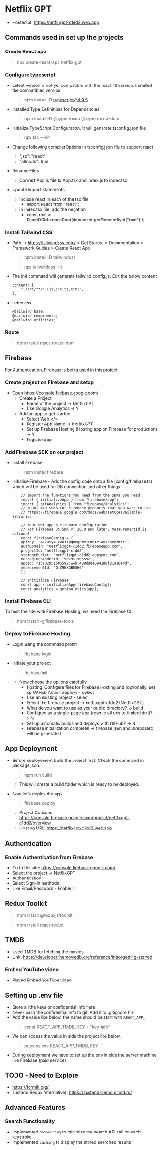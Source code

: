 # Netflix GPT

- Hosted at: https://netflixgpt-c1dd2.web.app

## Commands used in set up the projects

### Create React app

> npx create-react-app netflix-gpt

### Configure typescript

- Latest version is not yet compatible with the react 18 version. Installed the compatibled version

  > npm install -D typescript@4.9.5

- Installed Type Definitions for Dependencies

  > npm install -D @types/react @types/react-dom

- Initialize TypeScript Configuration. It will generate tsconfig.json file

  > npx tsc --init

- Change following compilerOptions in tsconfig.json file to support react

  - "jsx": "react"
  - "allowJs": true

- Rename Files

  - Convert App.js file to App.tsx and index.js to index.tsx

- Update Import Statements
  - Include react in each of the tsx file
    - import React from "react";
  - In index.tsx file, add the negation
    - const root = ReactDOM.createRoot(document.getElementById("root")!);

### Install Tailwind CSS

- Path -> https://tailwindcss.com/ > Get Started > Documentation > Framework Guides > Create React App

  > npm install -D tailwindcss

  > npx tailwindcss init

- The init command will generate tailwind.config.js. Edit the below content

  ```
  content: [
      "./src/**/*.{js,jsx,ts,tsx}",
  ],
  ```

- index.css

  ```
  @tailwind base;
  @tailwind components;
  @tailwind utilities;
  ```

### Route

> npm install react-router-dom

## Firebase

For Authentication, Firebase is being used in this project

### Create project on Firebase and setup

- Open https://console.firebase.google.com/
  - Create a Project
    - Name of the project -> NetflixGPT
    - Use Google Analytics -> Y
  - Add an app to get started
    - Select Web </>
    - Register App Name -> NetflixGPT
    - Set up Firebase Hosting (Hosting app on Firebase for production) -> Y
    - Register app

### Add Firebase SDK on our project

- Install Firebase

  > npm install firebase

- Initialise Firebase - Add the config code onto a file (config/firebase.ts) which will be used for DB connection and other things

  ```
      // Import the functions you need from the SDKs you need
      import { initializeApp } from "firebase/app";
      import { getAnalytics } from "firebase/analytics";
      // TODO: Add SDKs for Firebase products that you want to use
      // https://firebase.google.com/docs/web/setup#available-libraries

      // Your web app's Firebase configuration
      // For Firebase JS SDK v7.20.0 and later, measurementId is optional
      const firebaseConfig = {
      apiKey: "AIzaSyA_4w63IpgHeqpWMTFd6IPTAmIr8eoXdXc",
      authDomain: "netflixgpt-c1dd2.firebaseapp.com",
      projectId: "netflixgpt-c1dd2",
      storageBucket: "netflixgpt-c1dd2.appspot.com",
      messagingSenderId: "902951505592",
      appId: "1:902951505592:web:489d8de094280f21aa6e4d",
      measurementId: "G-Z9EXGBDGH6"
      };

      // Initialize Firebase
      const app = initializeApp(firebaseConfig);
      const analytics = getAnalytics(app);
  ```

### Install Firebase CLI

To host the site with Firebase Hosting, we need the Firebase CLI

> npm install -g firebase-tools

### Deploy to Firebase Hosting

- Login using the command promt

  > firebase login

- Initiate your project
  > firebase init
  - Now choose the options carefully
    - Hosting: Configure files for Firebase Hosting and (optionally) set up GitHub Action deploys - select
    - Use an existing project - select
    - Select the firebase project -> netflixgpt-c1dd2 (NetflixGPT)
    - What do you want to use as your public directory? -> build
    - Configure as a single-page app (rewrite all urls to /index.html)? -> N
    - Set up automatic builds and deploys with GitHub? -> N
    - Firebase initialization complete! -> firebase.json and .firebaserc will be generated

## App Deployment

- Before deployement build the project first. Check the command in package.json.

  > npm run build

  - This will create a build folder which is ready to be deployed.

- Now let's deploy the app
  > firebase deploy
  - Project Console: https://console.firebase.google.com/project/netflixgpt-c1dd2/overview
  - Hosting URL: https://netflixgpt-c1dd2.web.app

## Authentication

### Enable Authentication from Firebase

- Go to the site: https://console.firebase.google.com/
- Select the project -> NetflixGPT
- Authentication
- Select Sign-in methods
- Like Email/Password - Enable it

## Redux Toolkit

> npm install @reduxjs/toolkit

> npm install react-redux

## TMDB

- Used TMDB for fetching the movies
- Link: https://developer.themoviedb.org/reference/intro/getting-started

### Embed YouTube video

- Played Embed YouTube video

## Setting up .env file

- Store all the keys or confidential info here
- Never push the confidential info to git. Add it to .gitignore file
- Add the value like below, the name should be start with `REACT_APP_`
  > const REACT_APP_TMDB_KEY = "key-info"
- We can access the value in side the project like below,
  > process.env.REACT_APP_TMDB_KEY
- During deployment we have to set up the env in side the server machine like Firebase (paid service)

## TODO - Need to Explore

- https://formik.org/
- zustand(Redux Alternative): https://zustand-demo.pmnd.rs/

## Advanced Features

### Search Functionality

- Implemented `dobouncing` to minimize the search API call on each keystroke
- Implemented `caching` to display the stored searched results
